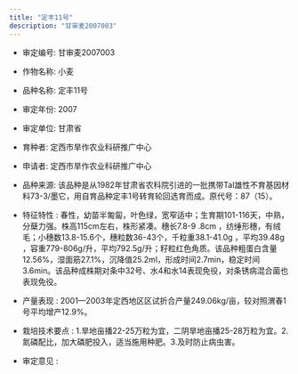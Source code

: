 ```yaml
---
title: "定丰11号"
description: "甘审麦2007003"
---
```

* 审定编号:  甘审麦2007003

*  作物名称:  小麦

*  品种名称:  定丰11号

*  审定年份:  2007

*  审定单位:  甘肃省

* 育种者:  定西市旱作农业科研推广中心

*  申请者:  定西市旱作农业科研推广中心

*  品种来源:  该品种是从1982年甘肃省农科院引进的一批携带TaI雄性不育基因材料73-3/墨它，用自育品种定丰1号转育轮回选育而成。原代号：87（15）。

*  特征特性 : 
春性，幼苗半匍匐，叶色绿，宽窄适中；生育期101-116天，中熟，分蘖力强。株高115cm左右，株形紧凑。穗长7.8-9 .8cm ，纺缍形穗，有绒毛；小穗数13.8-15.6个，穗粒数36-43个，千粒重38.1-41.0g ，平均39.48g ，容重779-806g/升，平均792.5g/升；籽粒红色角质。该品种粗蛋白含量12.56%，湿面筋27.1%，沉降值25.2ml，形成时间2.7min，稳定时间3.6min。该品种成株期对条中32号、水4和水14表现免役，对条锈病混合菌也表现免役。
 
*  产量表现 : 
2001—2003年定西地区区试折合产量249.06kg/亩，较对照渭春1号平均增产12.9%。

*  栽培技术要点 : 
1.旱地亩播22-25万粒为宜，二阴旱地亩播25-28万粒为宜。2.氮磷配比，加大磷肥投入，适当施用种肥。3.及时防止病虫害。



*  审定意见 : 

